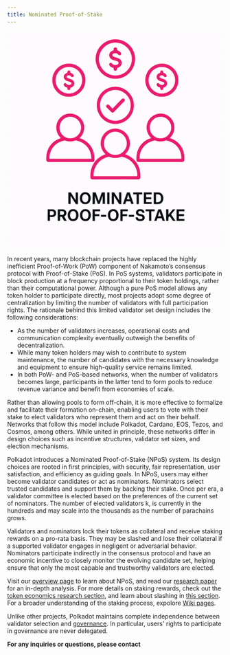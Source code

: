 ```yaml
---
title: Nominated Proof-of-Stake
---
```


![](Nominated-proof-of-stake.png)

In recent years, many blockchain projects have replaced the highly inefficient Proof-of-Work (PoW) component of Nakamoto’s consensus protocol with Proof-of-Stake (PoS). In PoS systems, validators participate in block production at a frequency proportional to their token holdings, rather than their computational power. Although a pure PoS model allows any token holder to participate directly, most projects adopt some degree of centralization by limiting the number of validators with full participation rights. The rationale behind this limited validator set design includes the following considerations:

- As the number of validators increases, operational costs and communication complexity eventually outweigh the benefits of decentralization.
- While many token holders may wish to contribute to system maintenance, the number of candidates with the necessary knowledge and equipment to ensure high-quality service remains limited.
- In both PoW- and PoS-based networks, when the number of validators becomes large, participants in the latter tend to form pools to reduce revenue variance and benefit from economies of scale.

Rather than allowing pools to form off-chain, it is more effective to formalize and facilitate their formation on-chain, enabling users to vote with their stake to elect validators who represent them and act on their behalf. Networks that follow this model include Polkadot, Cardano, EOS, Tezos, and Cosmos, among others. While united in principle, these networks differ in design choices such as incentive structures, validator set sizes, and election mechanisms.

Polkadot introduces a Nominated Proof-of-Stake (NPoS) system. Its design choices are rooted in first principles, with security, fair representation, user satisfaction, and efficiency as guiding goals. In NPoS, users may either become validator candidates or act as nominators. Nominators select trusted candidates and support them by backing their stake. Once per era, a validator committee is elected based on the preferences of the current set of nominators. The number of elected validators k, is currently in the hundreds and may scale into the thousands as the number of parachains grows.

Validators and nominators lock their tokens as collateral and receive staking rewards on a pro-rata basis. They may be slashed and lose their collateral if a supported validator engages in negligent or adversarial behavior. Nominators participate indirectly in the consensus protocol and have an economic incentive to closely monitor the evolving candidate set, helping ensure that only the most capable and trustworthy validators are elected.

Visit our [overview page](1.%20Overview.md) to learn about NPoS, and read our [research paper](2.%20Paper.md) for an in-depth analysis. For more details on staking rewards, check out the [token economics research section](Polkadot/overview/2-token-economics.md), and learn about slashing in [this section](Polkadot/security/slashing/amounts.md). For a broader understanding of the staking process, expolore [Wiki pages](https://wiki.polkadot.network/docs/en/learn-staking). 

Unlike other projects, Polkadot maintains complete independence between validator selection and [governance](https://wiki.polkadot.network/docs/en/learn-governance). In particular, users' rights to participate in governance are never delegated.

**For any inquiries or questions, please contact**